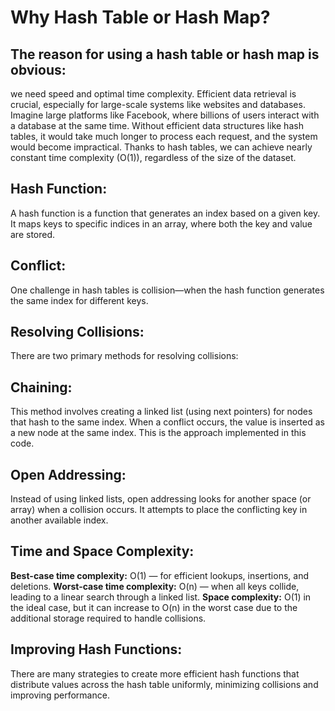# Why Hash Table or Hash Map?
## The reason for using a hash table or hash map is obvious:  
we need speed and optimal time complexity. Efficient data retrieval is crucial, especially for large-scale systems like websites and databases. Imagine large platforms like Facebook, where billions of users interact with a database at the same time. Without efficient data structures like hash tables, it would take much longer to process each request, and the system would become impractical. Thanks to hash tables, we can achieve nearly constant time complexity (O(1)), regardless of the size of the dataset.

## Hash Function:
A hash function is a function that generates an index based on a given key. It maps keys to specific indices in an array, where both the key and value are stored.

## Conflict:
One challenge in hash tables is collision—when the hash function generates the same index for different keys.

## Resolving Collisions:
There are two primary methods for resolving collisions:

## Chaining:  
This method involves creating a linked list (using next pointers) for nodes that hash to the same index. When a conflict occurs, the value is inserted as a new node at the same index. This is the approach implemented in this code.

## Open Addressing:  
Instead of using linked lists, open addressing looks for another space (or array) when a collision occurs. It attempts to place the conflicting key in another available index.

## Time and Space Complexity:  
**Best-case time complexity:** O(1) — for efficient lookups, insertions, and deletions.
**Worst-case time complexity:** O(n) — when all keys collide, leading to a linear search through a linked list.
**Space complexity:** O(1) in the ideal case, but it can increase to O(n) in the worst case due to the additional storage required to handle collisions.
## Improving Hash Functions:
There are many strategies to create more efficient hash functions that distribute values across the hash table uniformly, minimizing collisions and improving performance.
